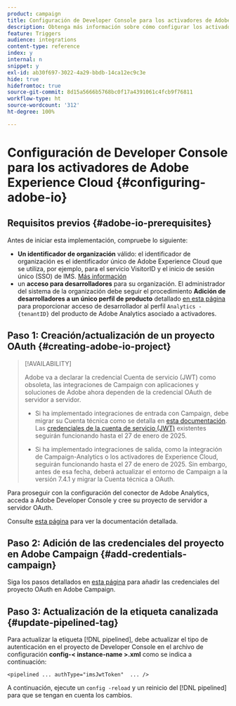 ```yaml
---
product: campaign
title: Configuración de Developer Console para los activadores de Adobe Experience Cloud
description: Obtenga más información sobre cómo configurar los activadores de Developer Console Adobe Experience Cloud
feature: Triggers
audience: integrations
content-type: reference
index: y
internal: n
snippet: y
exl-id: ab30f697-3022-4a29-bbdb-14ca12ec9c3e
hide: true
hidefromtoc: true
source-git-commit: 8d15a5666b5768bc0f17a4391061c4fcb9f76811
workflow-type: ht
source-wordcount: '312'
ht-degree: 100%

---
```


# Configuración de Developer Console para los activadores de Adobe Experience Cloud {#configuring-adobe-io}

<!--
>[!CAUTION]
>
>If you are using an older version of Triggers integration through oAuth authentication, **you need to move to Adobe I/O as described below**. 
>Note that during this move to [!DNL Adobe I/O], some incoming triggers may be lost.
>
>Legacy oAuth authentication mode with Campaign has been retired on **October 20, 2021**. Hosted environments benefit from an extension until **May 25, 2022**. As an on-premise or hybrid customer, contact Adobe Customer Care to extend support to **May 2022**. You must [provide the AppID of the OAuth application](../../integrations/using/configuring-pipeline.md#step-optional) to Adobe.
-->

## Requisitos previos {#adobe-io-prerequisites}

<!--
This integration only applies starting **Campaign Classic 20.2.4 and above, 19.1.8 and Gold Standard 11 releases**.
-->

Antes de iniciar esta implementación, compruebe lo siguiente:

* **Un identificador de organización** válido: el identificador de organización es el identificador único de Adobe Experience Cloud que se utiliza, por ejemplo, para el servicio VisitorID y el inicio de sesión único (SSO) de IMS. [Más información](https://experienceleague.adobe.com/docs/core-services/interface/administration/organizations.html?lang=es)
* un **acceso para desarrolladores** para su organización. El administrador del sistema de la organización debe seguir el procedimiento **Adición de desarrolladores a un único perfil de producto** detallado [en esta página](https://helpx.adobe.com/es/enterprise/using/manage-developers.html) para proporcionar acceso de desarrollador al perfil `Analytics - {tenantID}` del producto de Adobe Analytics asociado a activadores.

## Paso 1: Creación/actualización de un proyecto OAuth {#creating-adobe-io-project}

>[!AVAILABILITY]
>
> Adobe va a declarar la credencial Cuenta de servicio (JWT) como obsoleta, las integraciones de Campaign con aplicaciones y soluciones de Adobe ahora dependen de la credencial OAuth de servidor a servidor. </br>
>
> * Si ha implementado integraciones de entrada con Campaign, debe migrar su Cuenta técnica como se detalla en [esta documentación](https://developer.adobe.com/developer-console/docs/guides/authentication/ServerToServerAuthentication/migration/#_blank). Las [credenciales de la cuenta de servicio (JWT)](oauth-technical-account.md) existentes seguirán funcionando hasta el 27 de enero de 2025.</br>
>
> * Si ha implementado integraciones de salida, como la integración de Campaign-Analytics o los activadores de Experience Cloud, seguirán funcionando hasta el 27 de enero de 2025. Sin embargo, antes de esa fecha, deberá actualizar el entorno de Campaign a la versión 7.4.1 y migrar la Cuenta técnica a OAuth.

Para proseguir con la configuración del conector de Adobe Analytics, acceda a Adobe Developer Console y cree su proyecto de servidor a servidor OAuth.

Consulte [esta página](oauth-technical-account.md#oauth-service) para ver la documentación detallada.

## Paso 2: Adición de las credenciales del proyecto en Adobe Campaign {#add-credentials-campaign}

Siga los pasos detallados en [esta página](oauth-technical-account.md#add-credentials) para añadir las credenciales del proyecto OAuth en Adobe Campaign.

## Paso 3: Actualización de la etiqueta canalizada {#update-pipelined-tag}

Para actualizar la etiqueta [!DNL pipelined], debe actualizar el tipo de autenticación en el proyecto de Developer Console en el archivo de configuración **config-&lt; instance-name >.xml** como se indica a continuación:

```
<pipelined ... authType="imsJwtToken"  ... />
```

A continuación, ejecute un `config -reload` y un reinicio del [!DNL pipelined] para que se tengan en cuenta los cambios.
